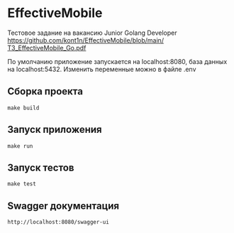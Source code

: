 # EffectiveMobile
Тестовое задание на вакансию Junior Golang Developer
https://github.com/kont1n/EffectiveMobile/blob/main/ТЗ_EffectiveMobile_Go.pdf

По умолчанию приложение запускается на localhost:8080, база данных на localhost:5432. Изменить переменные можно в файле .env

## Сборка проекта
`make build`

## Запуск приложения
`make run`

## Запуск тестов
`make test`

## Swagger документация
`http://localhost:8080/swagger-ui`
